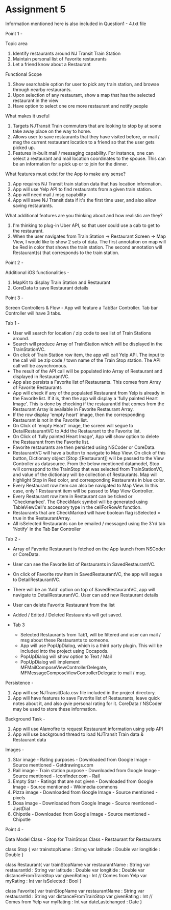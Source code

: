 # Assignment 5

Information mentioned here is also included in Question1 - 4.txt file

Point 1 -

Topic area

1) Identify restaurants around NJ Transit Train Station
2) Maintain personal list of Favorite restaurants
3) Let a friend know about a Restaurant


Functional Scope 

1) Show searchable option for user to pick any train station, and browse through nearby restaurants.
2) Upon selection of any restaurant, show a map that has the selected restaurant in the view
3) Have option to select one ore more restaurant and notify people

What makes it useful

1) Targets NJTransit Train commuters that are looking to stop by at some take away place on the way to home. 
2) Allows user to save restaurants that they have visited before, or mail / msg the current restaurant location to a friend so that the user gets picked up.
3) Features in-built mail / messaging capability. For instance, one can select a restaurant and mail location coordinates to the spouse. This can be an information for a pick up or to join for the dinner.

What features must exist for the App to make any sense?

1) App requires NJ Transit train station data that has location information.
2) App will use Yelp API to find restaurants from a given train station.
3) App will need mail / msg capability 
4) App will save NJ Transit data if it's the first time user, and also allow saving restaurants.

What additional features are you thinking about and how realistic are they?

1) I'm thinking to plug-in Uber API, so that user could use a cab to get to the restaurant.
2) When the user navigates from Train Station -> Restaurant Screen -> Map View, I would like to show 2 sets of data. The first annotation on map will be Red in color that shows the train station. The second annotation will Restaurant(s) that corresponds to the train station.


Point 2 -

Additional iOS functionalities -

1) MapKit to display Train Station and Restaurant
2) CoreData to save Restaurant details

Point 3 -

Screen Controllers & Flow -
App will feature a TabBar Controller. Tab bar Controller will have 3 tabs. 

Tab 1 -

- User will search for location / zip code to see list of Train Stations around.
- Search will produce Array of TrainStation which will be displayed in the TrainStationVC.
- On click of Train Station row item, the app will call Yelp API. The input to the call will be zip code / town name of the 
  Train Stop station. The API call will be asynchronous. 
- The result of the API call will be populated into Array of Restaurant and displayed in RestaurantVC.
- App also persists a Favorite list of Restaurants. This comes from Array of Favorite Restaurants
- App will check if any of the populated Restaurant from Yelp is already in the Favorite list. If it is, then the app will display  a 'fully painted Heart Image'.  This is done by checking if the restaurantId that comes from the Restaurant Array is available in Favorite Restaurant Array.
- If the row display 'empty heart' image, then the corresponding Restaurant is not in the Favorite list.
- On Click of 'empty Heart' image, the screen will segue to DetailRestaurantVC  to Add the Restaurant to the Favorite list.
- On Click of 'fully painted Heart Image', App will show option to delete the Restaurant from the Favorite list.
- Favorite restaurants are then persisted using NSCoder or CoreData.
- RestaurantVC will have a button to navigate to Map View. On click of this button, Dictionary object [Stop :[Restaurant]] will be passed to the View Controller as datasource. From the below mentioned datamodel, Stop will correspond to the TrainStop that was selected from TrainStationVC, and value of the dictionary will be collection of Restaurants. Map will highlight Stop in Red color, and corresponding Restaurants in blue color.
- Every Restaurant row item can also be navigated to Map View. In this case, only 1 Restaurant item will be passed to Map View Controller. 
- Every Restaurant row item in Restaurant can be ticked or 'Checkmarked'. The CheckMark symbol will be generated using TableViewCell's accessory type in the cellForRowAt function. 
- Restaurants that are CheckMarked will have boolean flag isSelected = true in the RestaurantArray.
- All isSelected Restaurants can be emailed / messaged using the 3'rd tab 'Notify' in the Tab Bar Controller


Tab 2 -

- Array of Favorite Restaurant is fetched on the App launch from NSCoder or CoreData. 
- User can see the Favorite list of Restaurants in SavedRestaurantVC. 
- On click of Favorite row item in SavedRestaurantVC, the app will segue to DetailRestaurantVC.
- There will be an 'Add' option on top of SavedRestaurantVC, app will navigate to DetailRestaurantVC. User can add new Restaurant details 
- User can delete Favorite Restaurant from the list 
- Added / Edited / Deleted Restaurants will get saved.


- Tab 3 

    - Selected Restaurants from Tab1, will be filtered and user can mail / msg about these Restaurants to someone.
    - App will use PopUpDialog, which is a third party plugin. This will be included into the project using Cocapods.
    - PopUpDialog will show option to Text / Mail
    - PopUpDialog will implement MFMailComposeViewControllerDelegate, MFMessageComposeViewControllerDelegate to mail / msg.
    

Persistence -

1) App will use NJTransitData.csv file included in the project directory. 
2) App will have features to save Favorite list of Restaurants, leave quick notes about it, and also gvie personal rating for it.  CoreData / NSCoder may be used to store these information.

Background Task -
1) App will use Alamofire to request Restaurant information using yelp API
2) App will use background thread to load NJTransit Train data & Restaurant data

Images -
1) Star image - Rating purposes - Downloaded from Google Image - Source mentioned - Getdrawings.com
2) Rail image - Train station purpose - Downloaded from Google Image - Source mentioned - Iconfinder.com - Rail
3) Empty Star - Ratings that are not given  - Downloaded from Google Image - Source mentioned - Wikimedia commons
4) Pizza image  - Downloaded from Google Image - Source mentioned - pixels
5) Dosa image  - Downloaded from Google Image - Source mentioned - JustDial
6) Chipotle  - Downloaded from Google Image - Source mentioned -  Chipotle


Point 4 -

Data Model
Class - Stop  for TrainStops
Class - Restaurant for Restaurants

class Stop {
var trainstopName : String
var latitude : Double
var longitide : Double
}

class Restaurant{
var trainStopName
var restaurantName : String
var restaurantId : String
var latitude : Double
var longitide : Double
var distanceFromTrainStop
var givenRating : Int // Comes from Yelp
var myRating : Int
var isSelected : Bool
}

class Favorite{
var trainStopName
var restaurantName : String
var restaurantId : String
var distanceFromTrainStop
var givenRating : Int // Comes from Yelp
var myRating : Int
var dateLastchanged : Date
}



